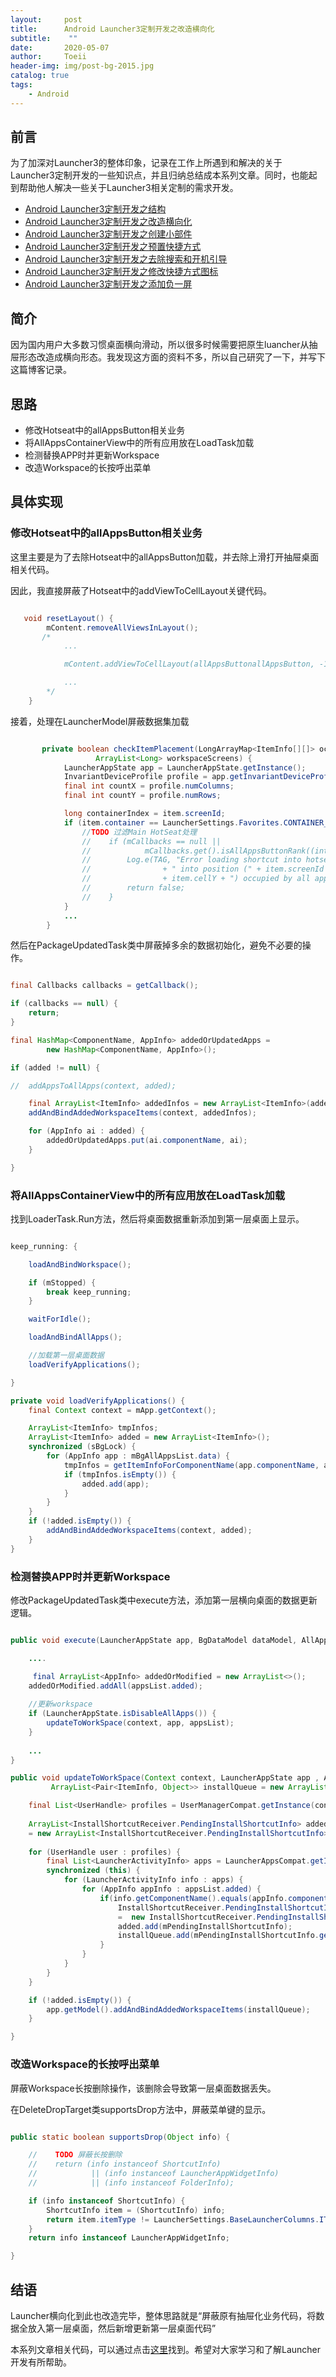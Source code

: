 ```yaml
---
layout:     post
title:      Android Launcher3定制开发之改造横向化
subtitle:    ""
date:       2020-05-07
author:     Toeii
header-img: img/post-bg-2015.jpg
catalog: true
tags:
    - Android
---
```




## 前言

为了加深对Launcher3的整体印象，记录在工作上所遇到和解决的关于Launcher3定制开发的一些知识点，并且归纳总结成本系列文章。同时，也能起到帮助他人解决一些关于Launcher3相关定制的需求开发。

- [Android Launcher3定制开发之结构](https://toeii.github.io/2020/05/06/Android-Launcher3%E5%AE%9A%E5%88%B6%E5%BC%80%E5%8F%91%E4%B9%8B%E7%BB%93%E6%9E%84/)<br />
- [Android Launcher3定制开发之改造横向化](https://toeii.github.io/2020/05/07/Android-Launcher3%E5%AE%9A%E5%88%B6%E5%BC%80%E5%8F%91%E4%B9%8B%E6%94%B9%E9%80%A0%E6%A8%AA%E5%90%91%E5%8C%96/)<br />
- [Android Launcher3定制开发之创建小部件](https://toeii.github.io/2020/05/08/Android-Launcher3%E5%AE%9A%E5%88%B6%E5%BC%80%E5%8F%91%E4%B9%8B%E5%88%9B%E5%BB%BA%E5%B0%8F%E9%83%A8%E4%BB%B6/)<br />
- [Android Launcher3定制开发之预置快捷方式](https://toeii.github.io/2020/05/09/Android-Launcher3%E5%AE%9A%E5%88%B6%E5%BC%80%E5%8F%91%E4%B9%8B%E9%A2%84%E7%BD%AE%E5%BF%AB%E6%8D%B7%E6%96%B9%E5%BC%8F/)<br />
- [Android Launcher3定制开发之去除搜索和开机引导](https://toeii.github.io/2020/05/11/Android-Launcher3%E5%AE%9A%E5%88%B6%E5%BC%80%E5%8F%91%E4%B9%8B%E5%8E%BB%E9%99%A4%E6%90%9C%E7%B4%A2/)<br />
- [Android Launcher3定制开发之修改快捷方式图标](https://toeii.github.io/2020/05/12/Android-Launcher3%E5%AE%9A%E5%88%B6%E5%BC%80%E5%8F%91%E4%B9%8B%E4%BF%AE%E6%94%B9%E5%BF%AB%E6%8D%B7%E6%96%B9%E5%BC%8F%E5%9B%BE%E6%A0%87/)<br />
- [Android Launcher3定制开发之添加负一屏](https://toeii.github.io/2020/05/14/Android-Launcher3%E5%AE%9A%E5%88%B6%E5%BC%80%E5%8F%91%E4%B9%8B%E6%B7%BB%E5%8A%A0%E8%B4%9F%E4%B8%80%E5%B1%8F/)<br />


## 简介

因为国内用户大多数习惯桌面横向滑动，所以很多时候需要把原生luancher从抽屉形态改造成横向形态。我发现这方面的资料不多，所以自己研究了一下，并写下这篇博客记录。

## 思路

- 修改Hotseat中的allAppsButton相关业务
- 将AllAppsContainerView中的所有应用放在LoadTask加载
- 检测替换APP时并更新Workspace
- 改造Workspace的长按呼出菜单

## 具体实现

### 修改Hotseat中的allAppsButton相关业务

这里主要是为了去除Hotseat中的allAppsButton加载，并去除上滑打开抽屉桌面相关代码。

因此，我直接屏蔽了Hotseat中的addViewToCellLayout关键代码。

```java

   void resetLayout() {
        mContent.removeAllViewsInLayout();
       /* 
            ...

            mContent.addViewToCellLayout(allAppsButtonallAppsButton, -1, allAppsButton.getId(), lp, true);

            ...
        */
    }

```

接着，处理在LauncherModel屏蔽数据集加载

```java

       private boolean checkItemPlacement(LongArrayMap<ItemInfo[][]> occupied, ItemInfo item,
                   ArrayList<Long> workspaceScreens) {
            LauncherAppState app = LauncherAppState.getInstance();
            InvariantDeviceProfile profile = app.getInvariantDeviceProfile();
            final int countX = profile.numColumns;
            final int countY = profile.numRows;

            long containerIndex = item.screenId;
            if (item.container == LauncherSettings.Favorites.CONTAINER_HOTSEAT) {
                //TODO 过滤Main HotSeat处理
                //    if (mCallbacks == null ||
                //            mCallbacks.get().isAllAppsButtonRank((int) item.screenId)) {
                //        Log.e(TAG, "Error loading shortcut into hotseat " + item
                //                + " into position (" + item.screenId + ":" + item.cellX + ","
                //                + item.cellY + ") occupied by all apps");
                //        return false;
                //    }
            }
            ...
        }

```

然后在PackageUpdatedTask类中屏蔽掉多余的数据初始化，避免不必要的操作。

```java

final Callbacks callbacks = getCallback();

if (callbacks == null) {
    return;
}

final HashMap<ComponentName, AppInfo> addedOrUpdatedApps =
        new HashMap<ComponentName, AppInfo>();

if (added != null) {

//  addAppsToAllApps(context, added);

    final ArrayList<ItemInfo> addedInfos = new ArrayList<ItemInfo>(added);
    addAndBindAddedWorkspaceItems(context, addedInfos);

    for (AppInfo ai : added) {
        addedOrUpdatedApps.put(ai.componentName, ai);
    }

}


```

### 将AllAppsContainerView中的所有应用放在LoadTask加载

找到LoaderTask.Run方法，然后将桌面数据重新添加到第一层桌面上显示。

```java

keep_running: {

    loadAndBindWorkspace();

    if (mStopped) {
        break keep_running;
    }

    waitForIdle();

    loadAndBindAllApps();

    //加载第一层桌面数据
    loadVerifyApplications();

}

private void loadVerifyApplications() {
    final Context context = mApp.getContext();

    ArrayList<ItemInfo> tmpInfos;
    ArrayList<ItemInfo> added = new ArrayList<ItemInfo>();
    synchronized (sBgLock) {
        for (AppInfo app : mBgAllAppsList.data) {
            tmpInfos = getItemInfoForComponentName(app.componentName, app.user);
            if (tmpInfos.isEmpty()) {
                added.add(app);
            }
        }
    }
    if (!added.isEmpty()) {
        addAndBindAddedWorkspaceItems(context, added);
    }
}

```

### 检测替换APP时并更新Workspace

修改PackageUpdatedTask类中execute方法，添加第一层横向桌面的数据更新逻辑。

``` java

public void execute(LauncherAppState app, BgDataModel dataModel, AllAppsList appsList) {

    ....

     final ArrayList<AppInfo> addedOrModified = new ArrayList<>();
    addedOrModified.addAll(appsList.added);
        
    //更新workspace
    if (LauncherAppState.isDisableAllApps()) {
        updateToWorkSpace(context, app, appsList);
    }
    
    ...
}

public void updateToWorkSpace(Context context, LauncherAppState app , AllAppsList appsList){
         ArrayList<Pair<ItemInfo, Object>> installQueue = new ArrayList<>();

    final List<UserHandle> profiles = UserManagerCompat.getInstance(context).getUserProfiles();
    
    ArrayList<InstallShortcutReceiver.PendingInstallShortcutInfo> added 
    = new ArrayList<InstallShortcutReceiver.PendingInstallShortcutInfo>();
    
    for (UserHandle user : profiles) {
        final List<LauncherActivityInfo> apps = LauncherAppsCompat.getInstance(context).getActivityList(null, user);
        synchronized (this) {
            for (LauncherActivityInfo info : apps) {
                for (AppInfo appInfo : appsList.added) {
                    if(info.getComponentName().equals(appInfo.componentName)){
                        InstallShortcutReceiver.PendingInstallShortcutInfo mPendingInstallShortcutInfo 
                        =  new InstallShortcutReceiver.PendingInstallShortcutInfo(info,context);
                        added.add(mPendingInstallShortcutInfo);
                        installQueue.add(mPendingInstallShortcutInfo.getItemInfo());
                    }
                }
            }
        }
    }

    if (!added.isEmpty()) {
        app.getModel().addAndBindAddedWorkspaceItems(installQueue);
    }

}

```

### 改造Workspace的长按呼出菜单

屏蔽Workspace长按删除操作，该删除会导致第一层桌面数据丢失。

在DeleteDropTarget类supportsDrop方法中，屏蔽菜单键的显示。

```java

public static boolean supportsDrop(Object info) {

    //    TODO 屏蔽长按删除
    //    return (info instanceof ShortcutInfo)
    //            || (info instanceof LauncherAppWidgetInfo)
    //            || (info instanceof FolderInfo);

    if (info instanceof ShortcutInfo) {
        ShortcutInfo item = (ShortcutInfo) info;
        return item.itemType != LauncherSettings.BaseLauncherColumns.ITEM_TYPE_APPLICATION;
    }
    return info instanceof LauncherAppWidgetInfo;

}

```

## 结语

Launcher横向化到此也改造完毕，整体思路就是“屏蔽原有抽屉化业务代码，将数据全放入第一层桌面，然后新增更新第一层桌面代码”

本系列文章相关代码，可以通过点击[这里](https://github.com/toeii/Launcher3)找到。希望对大家学习和了解Launcher开发有所帮助。



